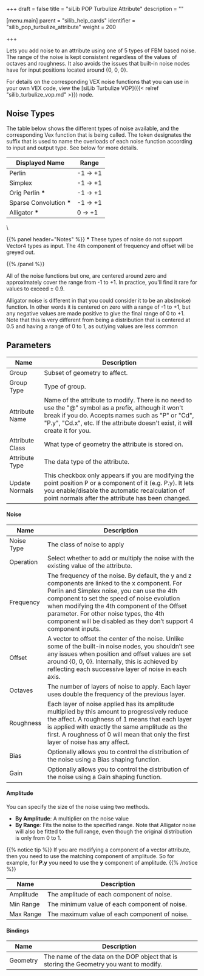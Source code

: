 +++
draft = false
title = "siLib POP Turbulize Attribute"
description = ""

[menu.main]
parent = "silib_help_cards"
identifier = "silib_pop_turbulize_attribute"
weight = 200

+++

Lets you add noise to an attribute using one of 5 types of FBM based noise. The range of the noise is kept consistent regardless of the
values of octaves and roughness. It also avoids the issues that built-in noise nodes have for input positions located around {0, 0, 0}. 

For details on the corresponding VEX noise functions that you can use in your own VEX code, view the [siLib Turbulize VOP]({{< relref "silib_turbulize_vop.md" >}}) node.

## Noise Types

The table below shows the different types of noise available, and the corresponding Vex function that is being called. The <sig> token
designates the suffix that is used to name the overloads of each noise function according to input and output type. See below for more details.

| Displayed Name | Range |
|----------------|-------|
| Perlin |-1 -> +1 |
| Simplex |-1 -> +1 |
| Orig Perlin **\*** |-1 -> +1 |
| Sparse Convolution **\*** | -1 -> +1 |
| Alligator **\*** | 0 -> +1 |

\ 

{{% panel header="Notes" %}}
**\*** These types of noise do not support Vector4 types as input. 
The 4th component of frequency and offset will be greyed out.

{{% /panel %}}

All of the noise functions but one, are centered around zero and approximately cover the range from -1 to +1. In practice, you'll find
it rare for values to exceed &plusmn; 0.9.

Alligator noise is different in that you could consider it to be an abs(noise) function. In other words it is centered on zero with a 
range of -1 to +1, but any negative values are made positive to give the final range of 0 to +1. Note that this is very different from 
being a distribution that is centered at 0.5 and having a range of 0 to 1, as outlying values are less common


## Parameters

|   Name    | Description |
|-----------|-------------|
| Group | Subset of geometry to affect.|
| Group Type | Type of group. |
| Attribute Name | Name of the attribute to modify. There is no need to use the "@" symbol as a prefix, although it won't break if you do. Accepts names such as "P" or "Cd", "P.y", "Cd.x", etc. If the attribute doesn't exist, it will create it for you.|
| Attribute Class | What type of geometry the attribute is stored on. |
| Attribute Type | The data type of the attribute. |
| Update Normals | This checkbox only appears if you are modifying the point position P or a component of it (e.g. P.y). It lets you enable/disable the automatic recalculation of point normals after the attribute has been changed. |

#### Noise

|   Name    | Description |
|-----------|-------------|
| Noise Type | The class of noise to apply |
| Operation | Select whether to add or multiply the noise with the existing value of the attribute. |
| Frequency	| The frequency of the noise. By default, the y and z components are linked to the x component. For Perlin and Simplex noise, you can use the 4th component to set the speed of noise evolution when modifying the 4th component of the Offset parameter. For other noise types, the 4th component will be disabled as they don’t support 4 component inputs. |
| Offset | A vector to offset the center of the noise. Unlike some of the built-in noise nodes, you shouldn’t see any issues when position and offset values are set around {0, 0, 0}. Internally, this is achieved by reflecting each successive layer of noise in each axis. |
| Octaves | The number of layers of noise to apply. Each layer uses double the frequency of the previous layer. |
| Roughness	| Each layer of noise applied has its amplitude multiplied by this amount to progressively reduce the affect. A roughness of 1 means that each layer is applied with exactly the same amplitude as the first. A roughness of 0 will mean that only the first layer of noise has any affect. |
| Bias | Optionally allows you to control the distribution of the noise using a Bias shaping function. |
| Gain | Optionally allows you to control the distribution of the noise using a Gain shaping function. |

#### Amplitude

You can specify the size of the noise using two methods.

* **By Amplitude**: A multiplier on the noise value
* **By Range**: Fits the noise to the specified range. Note that Alligator noise will also be fitted to the full range, even though the original distribution
 is only from 0 to 1.

{{% notice tip %}}
If you are modifying a component of a vector attribute, then you need to use the matching component of amplitude. 
So for example, for **P.y** you need to use the **y** component of amplitude.
{{% /notice %}}

|   Name    | Description |
|-----------|-------------|
| Amplitude | The amplitude of each component of noise. |
| Min Range | The minimum value of each component of noise. |
| Max Range | The maximum value of each component of noise. |

#### Bindings

|   Name    | Description |
|-----------|-------------|
| Geometry | The name of the data on the DOP object that is storing the Geometry you want to modify. |
